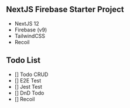 ## NextJS Firebase Starter Project

- NextJS 12
- Firebase (v9)
- TailwindCSS
- Recoil

## Todo List

- [] Todo CRUD
- [] E2E Test
- [] Jest Test
- [] DnD Todo
- [] Recoil